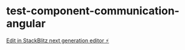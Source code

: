 # test-component-communication-angular

[Edit in StackBlitz next generation editor ⚡️](https://stackblitz.com/~/github.com/azeneli2000/test-component-communication-angular)